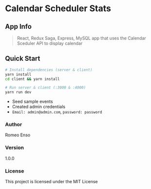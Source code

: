 # Calendar Scheduler Stats

## App Info

> React, Redux Saga, Express, MySQL app that uses the Calendar Sceduler API to display calendar

## Quick Start

```bash
# Install dependencies (server & client)
yarn install
cd client && yarn install

# Run server & client (:3000 & :4000)
yarn run dev

```

- Seed sample events
- Created admin credentials
- `Email: admin@admin.com`, `password: password`

### Author

Romeo Enso

### Version

1.0.0

### License

This project is licensed under the MIT License
